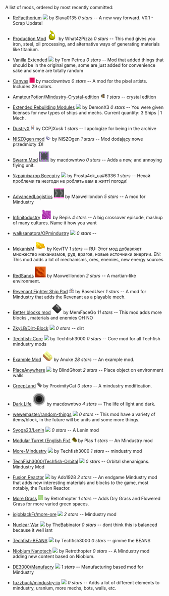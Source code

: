 
A list of mods, ordered by most recently committed:


  - [ReFacthorium](https://github.com/Slava0135/ReFactorium) ![ ](images/None-icon.png) by Slava0135 *0 stars* -- A new way forward. V0.1 - Scrap Update!

  - [Production Mod](https://github.com/What42Pizza/Mindustry-Production-Mod) ![ ](images/mindustry-production-mod-icon.png) by What42Pizza *0 stars* -- This mod gives you iron, steel, oil processing, and alternative ways of generating materials like titanium.

  - [Vanilla Extended](https://github.com/ballgamer56/VanillaExtended) ![ ](images/None-icon.png) by Tom Petrou *0 stars* -- Mod that added things that should be in the original game, some are just added for convenience sake and some are totally random

  - [Canvas](https://github.com/ZkyLB/Canvas) ![ ](images/canvas-icon.png) by  macdowntwo *0 stars* -- A mod for the pixel artists. Includes 29 colors.

  - [AmateurPotion/Mindustry-Crystal-edition](https://github.com/AmateurPotion/Mindustry-Crystal-edition) ![ ](images/mindustry-crystal-edition-icon.png)  *1 stars* -- crystal edition

  - [Extended Rebuilding Modules](https://github.com/DemonX3/DemonX3-ERM) ![ ](images/extended-rebuilding-modules-icon.png) by DemonX3 *0 stars* -- You were given licenses for new types of ships and mechs. Current quantity: 3 Ships | 1 Mech.

  - [DustryX](https://github.com/Xusk947/DustryX) ![ ](images/dustryx-icon.png) by ССР]Xusk *1 stars* -- I apologize for being in the archive

  - [NISZOgen mod](https://github.com/niszogen/mindustrymod1) ![ ](images/mindustrymod1-icon.png) by NISZOgen *1 stars* -- Mod dodający nowe przedmioty :D!

  - [Swarm Mod](https://github.com/ZkyLB/Swarm-Mod) ![ ](images/swarm-mod-icon.png) by  macdowntwo *0 stars* -- Adds a new, and annoying flying unit.

  - [Українізатор Всесвіту](https://github.com/Prosta4okua/Ukrajinisator) ![ ](images/ukrajinisator-icon.png) by Prosta4ok_ua#6336 *1 stars* -- Нехай проблеми та незгоди не роблять вам в житті погоди!

  - [AdvancedLogistics](https://github.com/Maxwelllondon92/AdvancedLogisticsMod) ![ ](images/advancedlogisticsmod-icon.png) by Maxwelllondon *5 stars* -- A mod for Mindustry

  - [Infinitodustry](https://github.com/ThatOneBepis/Infinitodustry) ![ ](images/infinitodustry-icon.png) by  Bepis *4 stars* -- A big crossover episode, mashup of many cultures. Name it how you want

  - [walksanatora/OPmindustry](https://github.com/walksanatora/OPmindustry) ![ ](images/opmindustry-icon.png)  *0 stars* -- 

  - [MekanisM](https://github.com/KeviTV/MekanisM) ![ ](images/mekanism-icon.png) by KeviTV *1 stars* -- RU: Этот мод добавляет множество механизмов, руд, врагов, новые источники энергии.
EN: This mod adds a lot of mechanisms, ores, enemies, new energy sources

  - [RedSands](https://github.com/Maxwelllondon92/RedSands) ![ ](images/redsands-icon.png) by Maxwelllondon *2 stars* -- A martian-like environment.

  - [Revenant Fighter Ship Pad](https://github.com/BasedUser/RevenantMod) ![ ](images/revenantmod-icon.png) by BasedUser *1 stars* -- A mod for Mindustry that adds the Revenant as a playable mech.

  - [Better blocks mod](https://github.com/MemFaceGo/Better-Blocks-Mod) ![ ](images/better-blocks-mod-icon.png) by MemFaceGo *11 stars* -- This mod adds more blocks , materials and enemies OH NO

  - [ZkyLB/Dirt-Block](https://github.com/ZkyLB/Dirt-Block) ![ ](images/dirt-block-icon.png)  *0 stars* -- dirt

  - [Techfish-Core](https://github.com/TechFish3000/Techfish-Core) ![ ](images/techfish-core-icon.png) by Techfish3000 *0 stars* -- Core mod for all Techfish mindustry mods

  - [Example Mod](https://github.com/Anuken/ExampleMod) ![ ](images/examplemod-icon.png) by Anuke *28 stars* -- An example mod.

  - [PlaceAnywhere](https://github.com/BlindGhostPL/PlaceAnywhere) ![ ](images/placeanywhere-icon.png) by BlindGhost *2 stars* -- Place object on environment walls

  - [CreepLand](https://github.com/ProximityCatz/CreepLand) ![ ](images/creepland-icon.png) by ProximityCat *0 stars* -- A mindustry modification.

  - [Dark Life](https://github.com/ZkyLB/Dark-Life) ![ ](images/dark-life-icon.png) by  macdowntwo *4 stars* -- The life of light and dark.

  - [wewemaster/random-things](https://github.com/wewemaster/random-things) ![ ](images/random-things-icon.png)  *0 stars* -- This mod have a variety of items/block, in the future will be units and some more things.

  - [Syoga23/Lenin](https://github.com/Syoga23/Lenin) ![ ](images/lenin-icon.png)  *0 stars* -- A Lenin mod

  - [Modular Turret (English Fix)](https://github.com/xhz313123/Modular-Turret) ![ ](images/modular-turret-icon.png) by Plas *1 stars* -- An Mindustry mod

  - [More-Mindustry](https://github.com/TechFish3000/More-Mindustry) ![ ](images/more-mindustry-icon.png) by Techfish3000 *1 stars* -- mindustry mod

  - [TechFish3000/Techfish-Orbital](https://github.com/TechFish3000/Techfish-Orbital) ![ ](images/techfish-orbital-icon.png)  *0 stars* -- Orbital shenanigans. Mindustry Mod

  - [Fusion Reactor](https://github.com/ado1928/Fusion-Reactor-mod) ![ ](images/fusion-reactor-mod-icon.png) by Ado1928 *2 stars* -- An endgame Mindustry mod that adds new interesting materials and blocks to the game, most notably, the Fusion Reactor.

  - [More Grass](https://github.com/Retrothopter/More-Grass) ![ ](images/more-grass-icon.png) by Retrothopter *1 stars* -- Adds Dry Grass and Flowered Grass for more varied green spaces.

  - [jojoblackFr/more-ore](https://github.com/jojoblackFr/more-ore) ![ ](images/more-ore-icon.png)  *2 stars* -- Mindustry mod

  - [Nuclear War](https://github.com/TheBabinator/NuclearWar) ![ ](images/nuclearwar-icon.png) by TheBabinator *0 stars* -- dont think this is balanced because it well isnt

  - [Techfish-BEANS](https://github.com/TechFish3000/Techfish-BEANS) ![ ](images/techfish-beans-icon.png) by Techfish3000 *0 stars* -- gimme the BEANS

  - [Niobium Nanotech](https://github.com/Retrothopter/Niobium-Nanotech) ![ ](images/niobium-nanotech-icon.png) by Retrothopter *0 stars* -- A Mindustry mod adding new content based on Niobium.

  - [DE3000/Manufacry](https://github.com/DE3000/Manufacry) ![ ](images/manufacry-icon.png)  *1 stars* -- Manufacturing based mod for Mindustry

  - [fuzzbuck/mindustry-io](https://github.com/fuzzbuck/mindustry-io) ![ ](images/mindustry-io-icon.png)  *0 stars* -- Adds a lot of different elements to mindustry, uranium, more mechs, bots, walls, etc.

